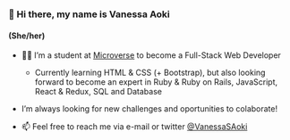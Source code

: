 ### 👋 Hi there, my name is Vanessa Aoki 
#### (She/her) 


- :woman_technologist: I’m a student at [Microverse](https://www.microverse.org/) to become a Full-Stack Web Developer

    - Currently learning HTML & CSS (+ Bootstrap), but also looking forward to become an expert in Ruby & Ruby on Rails, JavaScript, React & Redux, SQL and Database

- I’m always looking for new challenges and oportunities to colaborate!

- 📫 Feel free to reach me via e-mail or twitter [@VanessaSAoki](https://twitter.com/VanessaSAoki)

